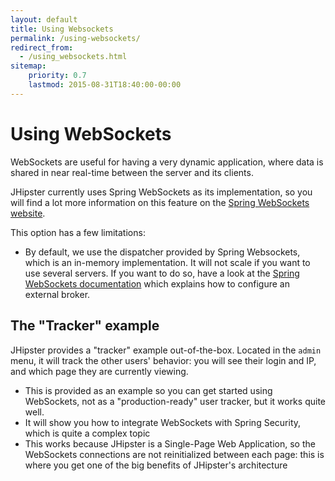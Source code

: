 ```yaml
---
layout: default
title: Using Websockets
permalink: /using-websockets/
redirect_from:
  - /using_websockets.html
sitemap:
    priority: 0.7
    lastmod: 2015-08-31T18:40:00-00:00
---
```


# <i class="fa fa-envelope"></i> Using WebSockets

WebSockets are useful for having a very dynamic application, where data is shared in near real-time between the server and its clients.

JHipster currently uses Spring WebSockets as its implementation, so you will find a lot more information on this feature on the [Spring WebSockets website](http://docs.spring.io/spring/docs/current/spring-framework-reference/html/websocket.html).

This option has a few limitations:

- By default, we use the dispatcher provided by Spring Websockets, which is an in-memory implementation. It will not scale if you want to use several servers. If you want to do so, have a look at the [Spring WebSockets documentation](http://docs.spring.io/spring/docs/current/spring-framework-reference/html/websocket.html) which explains how to configure an external broker.

## The "Tracker" example

JHipster provides a "tracker" example out-of-the-box. Located in the `admin` menu, it will track the other users' behavior: you will see their login and IP, and which page they are currently viewing.

- This is provided as an example so you can get started using WebSockets, not as a "production-ready" user tracker, but it works quite well.
- It will show you how to integrate WebSockets with Spring Security, which is quite a complex topic
- This works because JHipster is a Single-Page Web Application, so the WebSockets connections are not reinitialized between each page: this is where you get one of the big benefits of JHipster's architecture
